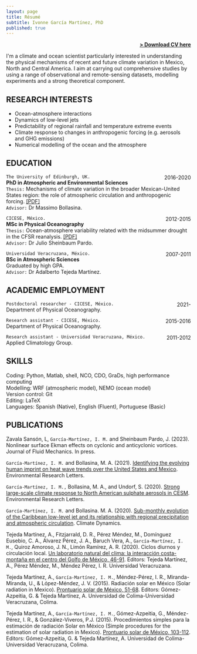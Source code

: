 ```yaml
---
layout: page
title: Résumé
subtitle: Ivonne García Martínez, PhD
published: true
---
```


<span style="float: right; "><a href="{{ '/assets/resume.pdf' | prepend: site.baseurl }}"><strong>> Download CV here</strong></a> </span>
<br>

I'm a climate and ocean scientist particularly interested in understanding the physical mechanisms of recent and future climate variation in Mexico, North and Central America. I aim at carrying out comprehensive studies by using a range of observational and remote-sensing datasets, modelling experiments and a strong theoretical component.

## RESEARCH INTERESTS
- Ocean-atmosphere interactions
- Dynamics of low-level jets 
- Predictability of regional rainfall and temperature extreme events
- Climate response to changes in anthropogenic forcing (e.g. aerosols and GHG emissions)
- Numerical modelling of the ocean and the atmosphere

## EDUCATION

```The University of Edinburgh, UK. ```<span style="float: right; ">2016-2020</span>  
**PhD in Atmospheric and Environmental Sciences**  
```Thesis:``` Mechanisms of climate variation in the broader Mexican-United States region: the role of atmospheric circulation and anthropogenic forcing. [[PDF]](https://era.ed.ac.uk/handle/1842/38003)
<br>```Advisor:``` Dr Massimo Bollasina. 
 
```CICESE, México.``` <span style="float: right; ">2012-2015</span>  
**MSc in Physical Oceanography**  
```Thesis:``` Ocean-atmosphere variability related with the midsummer drought in the CFSR reanalysis. [[PDF]](https://cicese.repositorioinstitucional.mx/jspui/handle/1007/1238)
<br>```Advisor:``` Dr Julio Sheinbaum Pardo.

```Universidad Veracruzana, México.``` <span style="float: right; ">2007-2011</span>  
**BSc in Atmospheric Sciences**  
Graduated by high GPA.
<br>```Advisor:``` Dr Adalberto Tejeda Martínez.

## ACADEMIC EMPLOYMENT

```Postdoctoral researcher - CICESE, México.``` <span style="float: right; ">2021-    </span>  <br>Department of Physical Oceanography.  


```Research assistant - CICESE, México.``` <span style="float: right; ">2015-2016</span>  
 Department of Physical Oceanography. 


```Research assistant - Universidad Veracruzana, México.``` <span style="float: right; ">2011-2012</span>  
 Applied Climatology Group.  


## SKILLS
Coding: Python, Matlab, shell, NCO, CDO, GraDs, high performance computing
<br>Modelling: WRF (atmospheric model), NEMO (ocean model)
<br>Version control: Git
<br>Editing: LaTeX
<br>Languages:  Spanish (Native), English (Fluent), Portuguese (Basic)

## PUBLICATIONS
Zavala Sansón, L, ```García-Martínez, I. M.``` and Sheinbaum Pardo, J. (2023). Nonlinear surface Ekman effects
on cyclonic and anticyclonic vortices. Journal of Fluid Mechanics. In press.

```García-Martínez, I. M.``` and Bollasina, M. A. (2021). [Identifying the evolving human imprint on heat wave trends over the United States and Mexico](https://iopscience.iop.org/article/10.1088/1748-9326/ac1edb). Environmental Research Letters.

```García-Martínez, I. M.,``` Bollasina, M. A., and Undorf, S. (2020). [Strong large-scale climate
response to North American sulphate aerosols in CESM](https://iopscience.iop.org/article/10.1088/1748-9326/abbe45). Environmental Research Letters.

```García-Martínez, I. M.``` and Bollasina. M. A. (2020). [Sub-monthly evolution of the Caribbean low-level jet and its relationship with regional precipitation and atmospheric circulation](https://link.springer.com/article/10.1007/s00382-020-05237-y). Climate Dynamics.

Tejeda Martínez, A., Fitzjarrald, D. R., Pérez Méndez, M., Domínguez Eusebio, C. A., Álvarez Pérez, J. A., Baruch Vera, A., ```García-Martínez, I. M.```, Quiroz Amoroso, J. N., Limón Ramírez, A. R. (2020). Ciclos diurnos y circulación local. [Un laboratorio natural del clima: la interacción costa-montaña en el centro del Golfo de México, 46-91](http://libros.uv.mx/index.php/UV/catalog/book/QC021). Editors: Tejeda Martínez, A., Pérez Méndez, M., Méndez Pérez, I. R. Universidad Veracruzana.

Tejeda Martínez, A., ```García-Martínez, I. M.```, Méndez-Pérez, I. R., Miranda-Miranda, U., & López-Méndez, J. V. (2015). Radiación solar en México (Solar radiation in Mexico). [Prontuario solar de México, 51-68](http://ww.ucol.mx/content/publicacionesenlinea/adjuntos/Prontuario-solar-de-Mexico-(noviembre-de-2015)_6.pdf). Editors: Gómez-Azpeitia, G. & Tejeda Martínez, A. Universidad de Colima-Universidad Veracruzana, Colima.

Tejeda Martínez, A., ```García-Martínez, I. M.```, Gómez-Azpeitia, G., Méndez-Pérez, I. R., & González-Viveros, P.J. (2015). Procedimientos simples para la estimación de radiación Solar en México (Simple procedures for the estimation of solar radiation in Mexico). [Prontuario solar de México, 103-112](http://ww.ucol.mx/content/publicacionesenlinea/adjuntos/Prontuario-solar-de-Mexico-(noviembre-de-2015)_6.pdf). Editors: Gómez-Azpeitia, G. & Tejeda Martínez, A. Universidad de Colima-Universidad Veracruzana, Colima.


